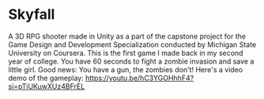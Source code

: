 # Skyfall
A 3D RPG shooter made in Unity as a part of the capstone project for the Game Design and Development Specialization conducted by Michigan State University on Coursera. This is the first game I made back in my second year of college. 
You have 60 seconds to fight a zombie invasion and save a little girl. Good news: You have a gun, the zombies don't! Here's a video demo of the gameplay:
https://youtu.be/hC3YGOHhhF4?si=pTiUKuwXUz4BFrEL

